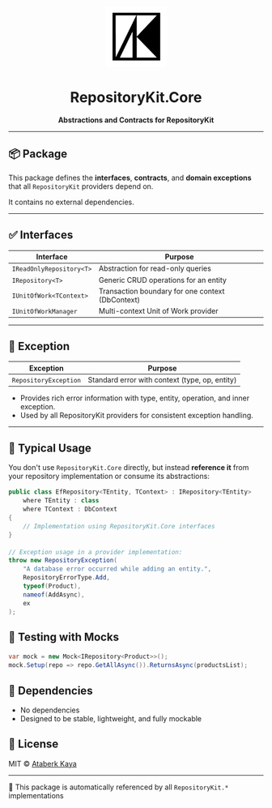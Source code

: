 <div align="center">
  <img src="logo-64x64.png" width="120" alt="RepositoryKit logo" />

# RepositoryKit.Core

**Abstractions and Contracts for RepositoryKit**

</div>

---

## 📦 Package

This package defines the **interfaces**, **contracts**, and **domain exceptions** that all `RepositoryKit` providers depend on.

It contains no external dependencies.

---

## ✅ Interfaces

| Interface                | Purpose                                          |
| ------------------------ | ------------------------------------------------ |
| `IReadOnlyRepository<T>` | Abstraction for read-only queries                |
| `IRepository<T>`         | Generic CRUD operations for an entity            |
| `IUnitOfWork<TContext>`  | Transaction boundary for one context (DbContext) |
| `IUnitOfWorkManager`     | Multi-context Unit of Work provider              |

---

## 🚨 Exception

| Exception             | Purpose                                        |
| --------------------- | ---------------------------------------------- |
| `RepositoryException` | Standard error with context (type, op, entity) |

- Provides rich error information with type, entity, operation, and inner exception.
- Used by all RepositoryKit providers for consistent exception handling.

---

## 📁 Typical Usage

You don't use `RepositoryKit.Core` directly, but instead **reference it** from your repository implementation or consume its abstractions:

```csharp
public class EfRepository<TEntity, TContext> : IRepository<TEntity>
    where TEntity : class
    where TContext : DbContext
{
    // Implementation using RepositoryKit.Core interfaces
}

// Exception usage in a provider implementation:
throw new RepositoryException(
    "A database error occurred while adding an entity.",
    RepositoryErrorType.Add,
    typeof(Product),
    nameof(AddAsync),
    ex
);
```

## 🧪 Testing with Mocks

```csharp
var mock = new Mock<IRepository<Product>>();
mock.Setup(repo => repo.GetAllAsync()).ReturnsAsync(productsList);
```

## 🤝 Dependencies

- No dependencies
- Designed to be stable, lightweight, and fully mockable

## 📜 License

MIT © [Ataberk Kaya](https://github.com/taberkkaya)

---

📎 This package is automatically referenced by all `RepositoryKit.*` implementations
